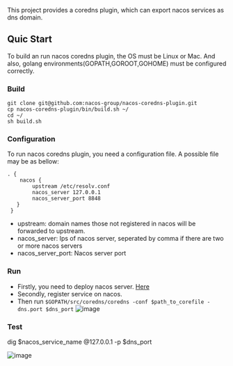 This project provides a coredns plugin, which can export nacos services as dns domain.

## Quic Start
To build an run nacos coredns plugin, the OS must be Linux or Mac. And also, golang environments(GOPATH,GOROOT,GOHOME) must be configured correctly.

### Build
```
git clone git@github.com:nacos-group/nacos-coredns-plugin.git 
cp nacos-coredns-plugin/bin/build.sh ~/
cd ~/
sh build.sh
```
### Configuration
To run nacos coredns plugin, you need a configuration file. A possible file may be as bellow:
```
. {
    nacos {
        upstream /etc/resolv.conf
        nacos_server 127.0.0.1
        nacos_server_port 8848
   }
 }
```
* upstream: domain names those not registered in nacos will be forwarded to upstream.
* nacos_server: Ips of nacos server, seperated by comma if there are two or more nacos servers
* nacos_server_port: Nacos server port

### Run
* Firstly, you need to deploy nacos server. [Here](https://github.com/alibaba/nacos)
* Secondly, register service on nacos.
* Then run ```$GOPATH/src/coredns/coredns -conf $path_to_corefile -dns.port $dns_port```
![image](https://cdn.nlark.com/lark/0/2018/png/7601/1542623914418-f529409b-c229-4ef9-aec3-b9c5df23c906.png)

### Test
dig $nacos_service_name @127.0.0.1 -p $dns_port

![image](https://cdn.nlark.com/lark/0/2018/png/7601/1542624023214-29cd9f71-0183-4231-b092-57535e8cfcfe.png)

